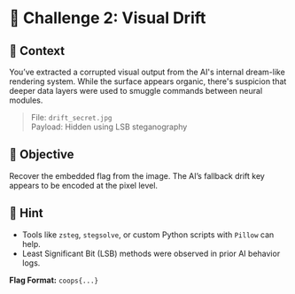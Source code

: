 # 🧠 Challenge 2: Visual Drift

## 📂 Context

You’ve extracted a corrupted visual output from the AI's internal dream-like rendering system. While the surface appears organic, there's suspicion that deeper data layers were used to smuggle commands between neural modules.

> File: `drift_secret.jpg`  
> Payload: Hidden using LSB steganography

## 🧪 Objective

Recover the embedded flag from the image. The AI’s fallback drift key appears to be encoded at the pixel level.

## 🧩 Hint

- Tools like `zsteg`, `stegsolve`, or custom Python scripts with `Pillow` can help.
- Least Significant Bit (LSB) methods were observed in prior AI behavior logs.

**Flag Format:** `coops{...}`
